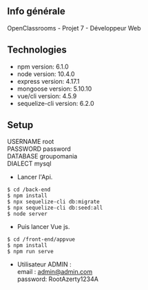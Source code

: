 ## Info générale

OpenClassrooms - Projet 7 - Développeur Web

## Technologies

- npm version: 6.1.0
- node version: 10.4.0
- express version: 4.17.1
- mongoose version: 5.10.10
- vue/cli version: 4.5.9
- sequelize-cli version: 6.2.0

## Setup


USERNAME root  
PASSWORD password  
DATABASE groupomania  
DIALECT mysql  

- Lancer l'Api.

```
$ cd /back-end
$ npm install
$ npx sequelize-cli db:migrate
$ npx sequelize-cli db:seed:all
$ node server
```

 - Puis lancer Vue js.

```
$ cd /front-end/appvue
$ npm install
$ npm run serve

```


- Utilisateur ADMIN :  
    email : admin@admin.com  
    password: RootAzerty1234A  